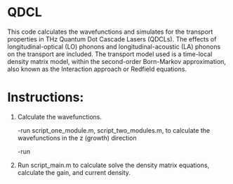 # QDCL

This code calculates the wavefunctions and simulates for the transport properties in THz 
Quantum Dot Cascade Lasers (QDCLs). The effects of longitudinal-optical (LO) phonons and longitudinal-acoustic (LA) phonons on the transport are included. The transport model used is a time-local density matrix model, within the second-order Born-Markov approximation, also known as the Interaction approach or Redfield equations.

# Instructions: 
1. Calculate the wavefunctions. 

   -run script_one_module.m, script_two_modules.m, to calculate the wavefunctions in the z (growth) direction 
   
   -run 
2. Run script_main.m to calculate solve the density matrix equations, calculate the gain, and current density.
